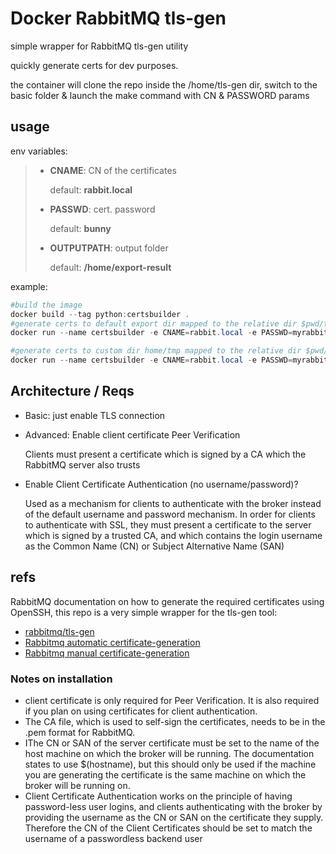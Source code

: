 # Docker RabbitMQ tls-gen

simple wrapper for RabbitMQ tls-gen utility

quickly generate certs for dev purposes.

the container will clone the repo inside the /home/tls-gen dir, switch to the basic folder & launch the make command with CN & PASSWORD params

## usage

env variables:

> - **CNAME**: CN of the certificates
>
>   default: **rabbit.local**
>
> - **PASSWD**: cert. password
>
>   default: **bunny**
> - **OUTPUTPATH**: output folder
>
>   default: **/home/export-result**

example:

``` powershell
#build the image
docker build --tag python:certsbuilder .
#generate certs to default export dir mapped to the relative dir $pwd/tls-gen
docker run --name certsbuilder -e CNAME=rabbit.local -e PASSWD=myrabbitpassword --rm -v $pwd/tls-gen:/home/export-result -it python:certsbuilder`

#generate certs to custom dir home/tmp mapped to the relative dir $pwd/tls-gen
docker run --name certsbuilder -e CNAME=rabbit.local -e PASSWD=myrabbitpassword -e OUTPUTPATH=/home/tmp --rm -v $pwd/certs:/home/tmp -it python:certsbuilder`

```


## Architecture / Reqs

- Basic: just enable TLS connection

- Advanced: Enable client certificate Peer Verification
  
  Clients must present a certificate which is signed by a CA which the RabbitMQ server also trusts

- Enable Client Certificate Authentication (no username/password)?

  Used as a mechanism for clients to authenticate with the broker instead of the default username and password mechanism. In order for clients to authenticate with SSL, they must present a certificate to the server which is signed by a trusted CA, and which contains the login username as the Common Name (CN) or Subject Alternative Name (SAN)

## refs

RabbitMQ documentation on how to generate the required certificates using OpenSSH, this repo is a very simple wrapper for the tls-gen tool:

- [rabbitmq/tls-gen](https://github.com/rabbitmq/tls-gen)
- [Rabbitmq automatic certificate-generation](https://www.rabbitmq.com/ssl.html#automated-certificate-generation)
- [Rabbitmq manual certificate-generation](https://www.rabbitmq.com/ssl.html#manual-certificate-generation)

### Notes on installation

- client certificate is only required for Peer Verification. It is also required if you plan on using certificates for client authentication.
- The CA file, which is used to self-sign the certificates, needs to be in the .pem format for RabbitMQ.
- IThe CN or SAN of the server certificate must be set to the name of the host machine on which the broker will be running. The documentation states to use $(hostname), but this should only be used if the machine you are generating the certificate is the same machine on which the broker will be running on.
- Client Certificate Authentication works on the principle of having password-less user logins, and clients authenticating with the broker by providing the username as the CN or SAN on the certificate they supply. Therefore the CN of the Client Certificates should be set to match the username of a passwordless backend user
